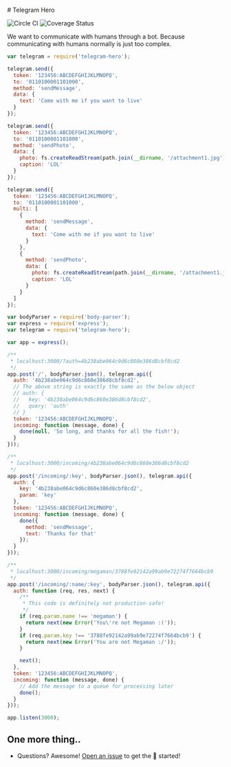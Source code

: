 # Telegram Hero

![Circle CI](https://circleci.com/gh/car-throttle/telegram-hero/tree/master.svg?style=shield)
![Coverage Status](https://coveralls.io/repos/car-throttle/telegram-hero/badge.svg?branch=master&service=github)

We want to communicate with humans through a bot. Because communicating with humans normally is just too complex.

```js
var telegram = require('telegram-hero');

telegram.send({
  token: '123456:ABCDEFGHIJKLMNOPQ',
  to: '0110100001101000',
  method: 'sendMessage',
  data: {
    text: 'Come with me if you want to live'
  }
});

telegram.send({
  token: '123456:ABCDEFGHIJKLMNOPQ',
  to: '0110100001101000',
  method: 'sendPhoto',
  data: {
    photo: fs.createReadStream(path.join(__dirname, '/attachment1.jpg')),
    caption: 'LOL'
  }
});

telegram.send({
  token: '123456:ABCDEFGHIJKLMNOPQ',
  to: '0110100001101000',
  multi: [
    {
      method: 'sendMessage',
      data: {
        text: 'Come with me if you want to live'
      }
    },
    {
      method: 'sendPhoto',
      data: {
        photo: fs.createReadStream(path.join(__dirname, '/attachment1.jpg')),
        caption: 'LOL'
      }
    }
  ]
});
```

```js
var bodyParser = require('body-parser');
var express = require('express');
var telegram = require('telegram-hero');

var app = express();

/**
 * localhost:3000/?auth=4b238abe064c9d6c860e386d8cbf8cd2
 */
app.post('/', bodyParser.json(), telegram.api({
  auth: '4b238abe064c9d6c860e386d8cbf8cd2',
  // The above string is exactly the same as the below object
  // auth: {
  //   key: '4b238abe064c9d6c860e386d8cbf8cd2',
  //   query: 'auth'
  // }
  token: '123456:ABCDEFGHIJKLMNOPQ',
  incoming: function (message, done) {
    done(null, 'So long, and thanks for all the fish!');
  }
}));

/**
 * localhost:3000/incoming/4b238abe064c9d6c860e386d8cbf8cd2
 */
app.post('/incoming/:key', bodyParser.json(), telegram.api({
  auth: {
    key: '4b238abe064c9d6c860e386d8cbf8cd2',
    param: 'key'
  },
  token: '123456:ABCDEFGHIJKLMNOPQ',
  incoming: function (message, done) {
    done({
      method: 'sendMessage',
      text: 'Thanks for that'
    });
  }
}));

/**
 * localhost:3000/incoming/megaman/3788fe92142a99ab9e72274f7664bcb9
 */
app.post('/incoming/:name/:key', bodyParser.json(), telegram.api({
  auth: function (req, res, next) {
    /**
     * This code is definitely not production-safe!
     */
    if (req.param.name !== 'megaman') {
      return next(new Error('You\'re not Megaman :('));
    }
    if (req.param.key !== '3788fe92142a99ab9e72274f7664bcb9') {
      return next(new Error('You are not Megaman :/'));
    }

    next();
  },
  token: '123456:ABCDEFGHIJKLMNOPQ',
  incoming: function (message, done) {
    // Add the message to a queue for processing later
    done();
  }
}));

app.listen(3000);
```

## One more thing..

- Questions? Awesome! [Open an issue](https://github.com/car-throttle/telegram-hero/issues) to get the :tada: started!
